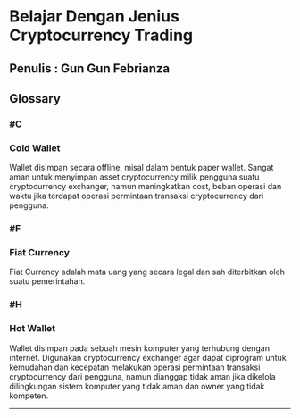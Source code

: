 # Belajar Dengan Jenius Cryptocurrency Trading

## Penulis : Gun Gun Febrianza

## Glossary

### #C

### Cold Wallet

Wallet disimpan secara offline, misal dalam bentuk paper wallet.  Sangat aman untuk menyimpan asset cryptocurrency milik pengguna suatu cryptocurrency exchanger, namun meningkatkan cost, beban operasi dan waktu jika terdapat operasi permintaan transaksi cryptocurrency dari pengguna.

### #F

### Fiat Currency

Fiat Currency adalah mata uang yang secara legal dan sah diterbitkan oleh suatu pemerintahan.

### #H

### Hot Wallet

Wallet disimpan pada sebuah mesin komputer yang terhubung dengan internet. Digunakan cryptocurrency exchanger agar dapat diprogram untuk kemudahan dan kecepatan melakukan operasi permintaan transaksi cryptocurrency dari pengguna, namun dianggap tidak aman jika dikelola dilingkungan sistem komputer yang tidak aman dan owner yang tidak kompeten.

---------------------

